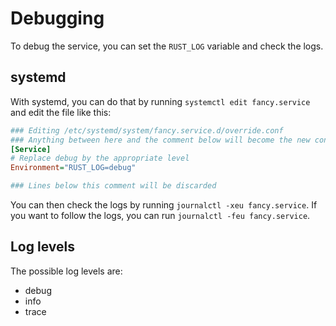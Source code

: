 # Debugging

To debug the service, you can set the `RUST_LOG` variable
and check the logs.

## systemd

With systemd, you can do that by running `systemctl edit fancy.service`
and edit the file like this:

```ini
### Editing /etc/systemd/system/fancy.service.d/override.conf
### Anything between here and the comment below will become the new contents of the file
[Service]
# Replace debug by the appropriate level
Environment="RUST_LOG=debug"

### Lines below this comment will be discarded
```

You can then check the logs by running `journalctl -xeu fancy.service`.
If you want to follow the logs, you can run `journalctl -feu fancy.service`.

## Log levels

The possible log levels are:

- debug
- info
- trace
